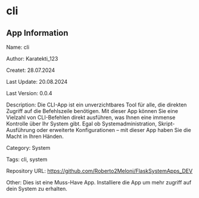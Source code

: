 # cli

## App Information

Name: cli

Author: Karatekti_123

Createt: 28.07.2024

Last Update: 20.08.2024

Last Version: 0.0.4

Description: Die CLI-App ist ein unverzichtbares Tool für alle, die direkten Zugriff auf die Befehlszeile benötigen. Mit dieser App können Sie eine Vielzahl von CLI-Befehlen direkt ausführen, was Ihnen eine immense Kontrolle über Ihr System gibt. Egal ob Systemadministration, Skript-Ausführung oder erweiterte Konfigurationen – mit dieser App haben Sie die Macht in Ihren Händen.

Category: System

Tags: cli, system

Repository URL: https://github.com/Roberto2Meloni/FlaskSystemApps_DEV

Other: Dies ist eine Muss-Have App. Installiere die App um mehr zugriff auf dein System zu erhalten.
